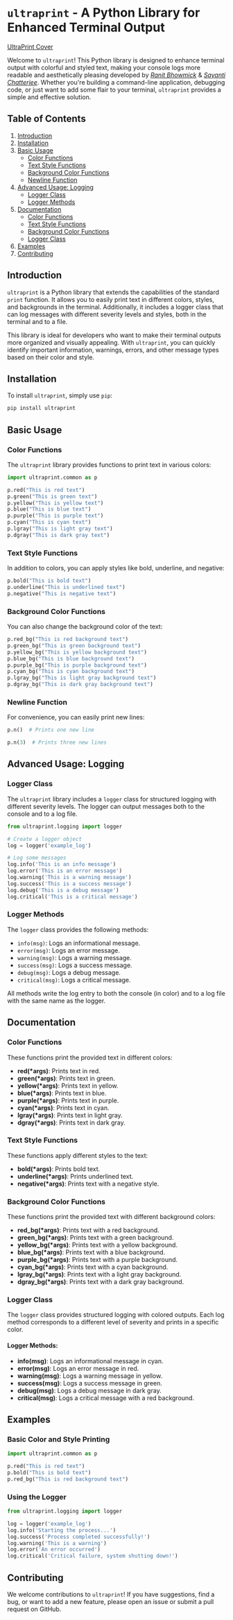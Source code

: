 # `ultraprint` - A Python Library for Enhanced Terminal Output

[UltraPrint Cover](https://github.com/Kawai-Senpai/UltraPrint/blob/7b25a6ab8ea7e77bb8d0b9a581315f1dbcfd1d37/Assets/UltraPrint%20Cover.png)

Welcome to `ultraprint`! This Python library is designed to enhance terminal output with colorful and styled text, making your console logs more readable and aesthetically pleasing developed by [*Ranit Bhowmick*](https://www.linkedin.com/in/ranitbhowmick/) & [*Sayanti Chatterjee*](https://www.linkedin.com/in/sayantichatterjee/). Whether you're building a command-line application, debugging code, or just want to add some flair to your terminal, `ultraprint` provides a simple and effective solution.

## Table of Contents

1. [Introduction](#introduction)
2. [Installation](#installation)
3. [Basic Usage](#basic-usage)
   - [Color Functions](#color-functions)
   - [Text Style Functions](#text-style-functions)
   - [Background Color Functions](#background-color-functions)
   - [Newline Function](#newline-function)
4. [Advanced Usage: Logging](#advanced-usage-logging)
   - [Logger Class](#logger-class)
   - [Logger Methods](#logger-methods)
5. [Documentation](#documentation)
   - [Color Functions](#color-functions)
   - [Text Style Functions](#text-style-functions)
   - [Background Color Functions](#background-color-functions)
   - [Logger Class](#logger-class)
6. [Examples](#examples)
7. [Contributing](#contributing)

## Introduction

`ultraprint` is a Python library that extends the capabilities of the standard `print` function. It allows you to easily print text in different colors, styles, and backgrounds in the terminal. Additionally, it includes a logger class that can log messages with different severity levels and styles, both in the terminal and to a file.

This library is ideal for developers who want to make their terminal outputs more organized and visually appealing. With `ultraprint`, you can quickly identify important information, warnings, errors, and other message types based on their color and style.

## Installation

To install `ultraprint`, simply use `pip`:

```bash
pip install ultraprint
```

## Basic Usage

### Color Functions

The `ultraprint` library provides functions to print text in various colors:

```python
import ultraprint.common as p

p.red("This is red text")
p.green("This is green text")
p.yellow("This is yellow text")
p.blue("This is blue text")
p.purple("This is purple text")
p.cyan("This is cyan text")
p.lgray("This is light gray text")
p.dgray("This is dark gray text")
```

### Text Style Functions

In addition to colors, you can apply styles like bold, underline, and negative:

```python
p.bold("This is bold text")
p.underline("This is underlined text")
p.negative("This is negative text")
```

### Background Color Functions

You can also change the background color of the text:

```python
p.red_bg("This is red background text")
p.green_bg("This is green background text")
p.yellow_bg("This is yellow background text")
p.blue_bg("This is blue background text")
p.purple_bg("This is purple background text")
p.cyan_bg("This is cyan background text")
p.lgray_bg("This is light gray background text")
p.dgray_bg("This is dark gray background text")
```

### Newline Function

For convenience, you can easily print new lines:

```python
p.n()  # Prints one new line

p.n(3)  # Prints three new lines
```

## Advanced Usage: Logging

### Logger Class

The `ultraprint` library includes a `logger` class for structured logging with different severity levels. The logger can output messages both to the console and to a log file.

```python
from ultraprint.logging import logger

# Create a logger object
log = logger('example_log')

# Log some messages
log.info('This is an info message')
log.error('This is an error message')
log.warning('This is a warning message')
log.success('This is a success message')
log.debug('This is a debug message')
log.critical('This is a critical message')
```

### Logger Methods

The `logger` class provides the following methods:

- `info(msg)`: Logs an informational message.
- `error(msg)`: Logs an error message.
- `warning(msg)`: Logs a warning message.
- `success(msg)`: Logs a success message.
- `debug(msg)`: Logs a debug message.
- `critical(msg)`: Logs a critical message.

All methods write the log entry to both the console (in color) and to a log file with the same name as the logger.

## Documentation

### Color Functions

These functions print the provided text in different colors:

- **red(*args)**: Prints text in red.
- **green(*args)**: Prints text in green.
- **yellow(*args)**: Prints text in yellow.
- **blue(*args)**: Prints text in blue.
- **purple(*args)**: Prints text in purple.
- **cyan(*args)**: Prints text in cyan.
- **lgray(*args)**: Prints text in light gray.
- **dgray(*args)**: Prints text in dark gray.

### Text Style Functions

These functions apply different styles to the text:

- **bold(*args)**: Prints bold text.
- **underline(*args)**: Prints underlined text.
- **negative(*args)**: Prints text with a negative style.

### Background Color Functions

These functions print the provided text with different background colors:

- **red_bg(*args)**: Prints text with a red background.
- **green_bg(*args)**: Prints text with a green background.
- **yellow_bg(*args)**: Prints text with a yellow background.
- **blue_bg(*args)**: Prints text with a blue background.
- **purple_bg(*args)**: Prints text with a purple background.
- **cyan_bg(*args)**: Prints text with a cyan background.
- **lgray_bg(*args)**: Prints text with a light gray background.
- **dgray_bg(*args)**: Prints text with a dark gray background.

### Logger Class

The `logger` class provides structured logging with colored outputs. Each log method corresponds to a different level of severity and prints in a specific color.

#### Logger Methods:

- **info(msg)**: Logs an informational message in cyan.
- **error(msg)**: Logs an error message in red.
- **warning(msg)**: Logs a warning message in yellow.
- **success(msg)**: Logs a success message in green.
- **debug(msg)**: Logs a debug message in dark gray.
- **critical(msg)**: Logs a critical message with a red background.

## Examples

### Basic Color and Style Printing

```python
import ultraprint.common as p

p.red("This is red text")
p.bold("This is bold text")
p.red_bg("This is red background text")
```

### Using the Logger

```python
from ultraprint.logging import logger

log = logger('example_log')
log.info('Starting the process...')
log.success('Process completed successfully!')
log.warning('This is a warning')
log.error('An error occurred')
log.critical('Critical failure, system shutting down!')
```

## Contributing

We welcome contributions to `ultraprint`! If you have suggestions, find a bug, or want to add a new feature, please open an issue or submit a pull request on GitHub.
